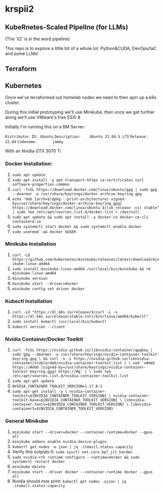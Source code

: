 # krspii2
## KubeRnetes-Scaled PIpelIne (for LLMs)
(The 'ii2' is in the word pipeline)

This repo is to explore a little bit of a whole lot: Python&CUDA, DevOps/IaC and some LLMs!

## Terraform

## Kubernetes
Once we've terraformed out homelab nodes we need to then spin up a k8s cluster.

During this initial prototyping we'll use Minikube, then once we get further along we'll use VMware's free ESXi 8

Initially I'm running this on a BM Server:

`Distributor ID: Ubuntu`
`Description:    Ubuntu 22.04.5 LTS`
`Release:        22.04`
`Codename:       jammy`

With an Nvidia GTX 3070 Ti

### Docker Installation:
1. `sudo apt update`
2. `sudo apt install -y apt-transport-https ca-certificates curl software-properties-common`
3. `curl -fsSL https://download.docker.com/linux/ubuntu/gpg | sudo gpg --dearmor -o /usr/share/keyrings/docker-archive-keyring.gpg`
4. `echo "deb [arch=$(dpkg --print-architecture) signed-by=/usr/share/keyrings/docker-archive-keyring.gpg] https://download.docker.com/linux/ubuntu $(lsb_release -cs) stable" | sudo tee /etc/apt/sources.list.d/docker.list > /dev/null`
5. `sudo apt update && sudo apt install -y docker-ce docker-ce-cli containerd.io`
6. `sudo systemctl start docker && sudo systemctl enable docker`
7. `sudo usermod -aG docker $USER`

### Minikube Installation
1. `curl -LO https://github.com/kubernetes/minikube/releases/latest/download/minikube-linux-amd64`
2. `sudo install minikube-linux-amd64 /usr/local/bin/minikube && rm minikube-linux-amd64`
3. `minikube version`
4. `minikube start --driver=docker`
5. `minikube config set driver docker`

### Kubectl Installation
1. `curl -LO "https://dl.k8s.io/release/$(curl -L -s https://dl.k8s.io/release/stable.txt)/bin/linux/amd64/kubectl"`
2. `sudo install kubectl /usr/local/bin/kubectl`
3. `kubectl version --client`

### Nvidia Container/Docker Toolkit
1. `curl -fsSL https://nvidia.github.io/libnvidia-container/gpgkey | sudo gpg --dearmor -o /usr/share/keyrings/nvidia-container-toolkit-keyring.gpg \
  && curl -s -L https://nvidia.github.io/libnvidia-container/stable/deb/nvidia-container-toolkit.list | \
    sed 's#deb https://#deb [signed-by=/usr/share/keyrings/nvidia-container-toolkit-keyring.gpg] https://#g' | \
    sudo tee /etc/apt/sources.list.d/nvidia-container-toolkit.list`
2. `sudo apt-get update`
3. `NVIDIA_CONTAINER_TOOLKIT_VERSION=1.17.8-1`
4. `sudo apt-get install -y \
      nvidia-container-toolkit=${NVIDIA_CONTAINER_TOOLKIT_VERSION} \
      nvidia-container-toolkit-base=${NVIDIA_CONTAINER_TOOLKIT_VERSION} \
      libnvidia-container-tools=${NVIDIA_CONTAINER_TOOLKIT_VERSION} \
      libnvidia-container1=${NVIDIA_CONTAINER_TOOLKIT_VERSION}`


### General Minikube
1. `minikube start --driver=docker --container-runtime=docker --gpus all`
2. `minikube addons enable nvidia-device-plugin`
3. `kubectl get nodes -o json | jq .items[].status.capacity`
4. Verify this outputs 0: `sudo sysctl net.core.bpf_jit_harden`
5. `sudo nvidia-ctk runtime configure --runtime=docker && sudo systemctl restart docker`
6. `minikube delete`
7. `minikube start --driver docker --container-runtime docker --gpus all`
8. Nvidia should now print: `kubectl get nodes -ojson | jq .items[].status.capacity`
